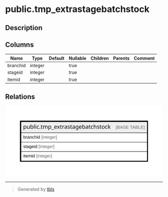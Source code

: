 # public.tmp_extrastagebatchstock

## Description

## Columns

| Name | Type | Default | Nullable | Children | Parents | Comment |
| ---- | ---- | ------- | -------- | -------- | ------- | ------- |
| branchid | integer |  | true |  |  |  |
| stageid | integer |  | true |  |  |  |
| itemid | integer |  | true |  |  |  |

## Relations

![er](public.tmp_extrastagebatchstock.svg)

---

> Generated by [tbls](https://github.com/k1LoW/tbls)
